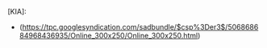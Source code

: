 [KIA]:
- (https://tpc.googlesyndication.com/sadbundle/$csp%3Der3$/506868684968436935/Online_300x250/Online_300x250.html)
